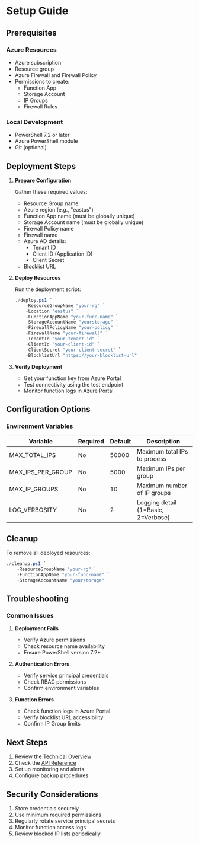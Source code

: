 # Setup Guide

## Prerequisites

### Azure Resources
- Azure subscription
- Resource group
- Azure Firewall and Firewall Policy
- Permissions to create:
  - Function App
  - Storage Account
  - IP Groups
  - Firewall Rules

### Local Development
- PowerShell 7.2 or later
- Azure PowerShell module
- Git (optional)

## Deployment Steps

1. **Prepare Configuration**
   
   Gather these required values:
   - Resource Group name
   - Azure region (e.g., "eastus")
   - Function App name (must be globally unique)
   - Storage Account name (must be globally unique)
   - Firewall Policy name
   - Firewall name
   - Azure AD details:
     - Tenant ID
     - Client ID (Application ID)
     - Client Secret
   - Blocklist URL

2. **Deploy Resources**

   Run the deployment script:
   ```powershell
   ./deploy.ps1 `
       -ResourceGroupName "your-rg" `
       -Location "eastus" `
       -FunctionAppName "your-func-name" `
       -StorageAccountName "yourstorage" `
       -FirewallPolicyName "your-policy" `
       -FirewallName "your-firewall" `
       -TenantId "your-tenant-id" `
       -ClientId "your-client-id" `
       -ClientSecret "your-client-secret" `
       -BlocklistUrl "https://your-blocklist-url"
   ```

3. **Verify Deployment**
   - Get your function key from Azure Portal
   - Test connectivity using the test endpoint
   - Monitor function logs in Azure Portal

## Configuration Options

### Environment Variables
| Variable | Required | Default | Description |
|----------|----------|---------|-------------|
| MAX_TOTAL_IPS | No | 50000 | Maximum total IPs to process |
| MAX_IPS_PER_GROUP | No | 5000 | Maximum IPs per group |
| MAX_IP_GROUPS | No | 10 | Maximum number of IP groups |
| LOG_VERBOSITY | No | 2 | Logging detail (1=Basic, 2=Verbose) |

## Cleanup

To remove all deployed resources:
```powershell
./cleanup.ps1 `
    -ResourceGroupName "your-rg" `
    -FunctionAppName "your-func-name" `
    -StorageAccountName "yourstorage"
```

## Troubleshooting

### Common Issues

1. **Deployment Fails**
   - Verify Azure permissions
   - Check resource name availability
   - Ensure PowerShell version 7.2+

2. **Authentication Errors**
   - Verify service principal credentials
   - Check RBAC permissions
   - Confirm environment variables

3. **Function Errors**
   - Check function logs in Azure Portal
   - Verify blocklist URL accessibility
   - Confirm IP Group limits

## Next Steps

1. Review the [Technical Overview](Overview.md)
2. Check the [API Reference](API.md)
3. Set up monitoring and alerts
4. Configure backup procedures

## Security Considerations

1. Store credentials securely
2. Use minimum required permissions
3. Regularly rotate service principal secrets
4. Monitor function access logs
5. Review blocked IP lists periodically 